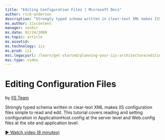 ```yaml
---
title: "Editing Configuration Files | Microsoft Docs"
author: rick-anderson
description: "Strongly typed schema written in clear-text XML makes IIS configuration files simple to read and edit. This tutorial covers reading and setting configuration..."
ms.author: iiscontent
manager: soshir
ms.date: 02/24/2008
ms.topic: article
ms.assetid: 
ms.technology: iis
ms.prod: iis
msc.legacyurl: /learn/get-started/planning-your-iis-architecture/editing-configuration-files
msc.type: video
---
```

Editing Configuration Files
====================
by [IIS Team](https://twitter.com/inetsrv)

Strongly typed schema written in clear-text XML makes IIS configuration files simple to read and edit. This tutorial covers reading and setting configuration in ApplicationHost.config at the server level and Web.config files at the site and application level.

[&#9654; Watch video (8 minutes)](https://channel9.msdn.com/Blogs/IIS-NET-Site-Videos/editing-configuration-files)